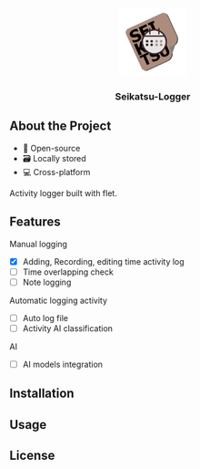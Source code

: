 <div align="center">
  <a href="https://github.com/desh0cc/seikatsu-logger">
    <img src="assets/icon.png" alt="Logo" width="120" height="120">
  </a>
  <h3 align="center">Seikatsu-Logger</h3>
</div>

## About the Project
- 📂 Open-source
- 🗃️ Locally stored
- 💻 Cross-platform

Activity logger built with flet.

## Features

Manual logging

- [x] Adding, Recording, editing time activity log
- [ ] Time overlapping check
- [ ] Note logging

Automatic logging activity
- [ ] Auto log file
- [ ] Activity AI classification

AI

- [ ] AI models integration

## Installation
## Usage
## License
